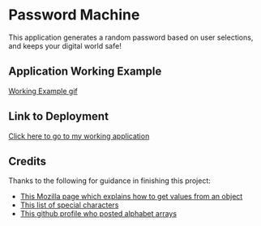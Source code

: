 # Password Machine
This application generates a random password based on user selections, and keeps your digital world safe!

## Application Working Example
[Working Example gif](https://github.com/DrDano/Password_Machine/blob/3d66a46b0fb3da77f79aabec17a2520f1f2777b3/Assets/Images/PasswordMachine.gif)


## Link to Deployment
[Click here to go to my working application](https://drdano.github.io/Password_Machine/)

## Credits
Thanks to the following for guidance in finishing this project:
* [This Mozilla page which explains how to get values from an object](https://developer.mozilla.org/en-US/docs/Web/JavaScript/Reference/Global_Objects/Object/values)
* [This list of special characters](https://owasp.org/www-community/password-special-characters)
* [This github profile who posted alphabet arrays](https://gist.github.com/bendc/1e6af8f2d8027f2965da)